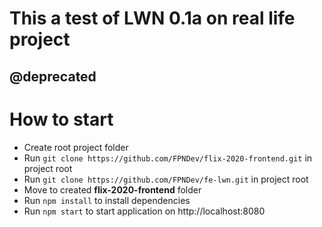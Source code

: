 # This a test of LWN 0.1a on real life project
## @deprecated

# How to start
* Create root project folder
* Run `git clone https://github.com/FPNDev/flix-2020-frontend.git` in project root
* Run `git clone https://github.com/FPNDev/fe-lwn.git` in project root
* Move to created **flix-2020-frontend** folder
* Run `npm install` to install dependencies
* Run `npm start` to start application on http://localhost:8080
